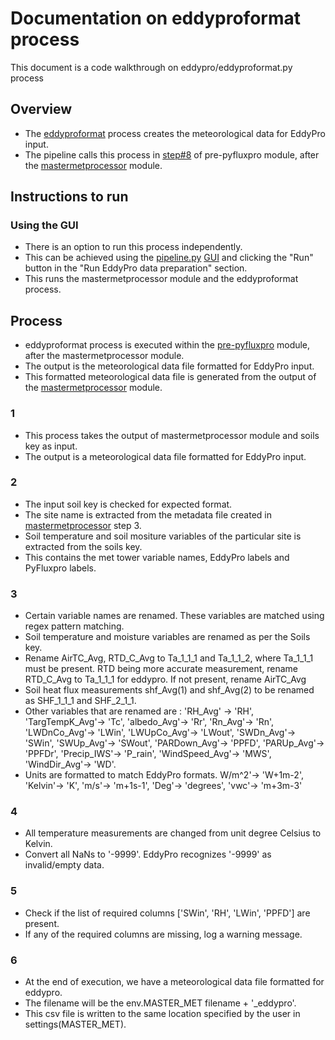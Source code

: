 # Documentation on eddyproformat process
This document is a code walkthrough on eddypro/eddyproformat.py process

## Overview
- The [eddyproformat](https://github.com/ncsa/ameriflux-pipeline/blob/develop/ameriflux_pipeline/eddypro/eddyproformat.py) process creates the meteorological data for EddyPro input.
- The pipeline calls this process in [step#8](https://github.com/ncsa/ameriflux-pipeline/blob/develop/docs/prepyfluxpro.md#8) of pre-pyfluxpro module, after the [mastermetprocessor](https://github.com/ncsa/ameriflux-pipeline/blob/develop/docs/master_met/mastermetprocessor.md) module. 

## Instructions to run

### Using the GUI
- There is an option to run this process independently. 
- This can be achieved using the [pipeline.py](https://github.com/ncsa/ameriflux-pipeline/blob/develop/ameriflux_pipeline/pipeline.py) [GUI](https://github.com/ncsa/ameriflux-pipeline/blob/develop/docs/pipeline.md) and clicking the "Run" button in the "Run EddyPro data preparation" section.
- This runs the mastermetprocessor module and the eddyproformat process.

## Process
- eddyproformat process is executed within the [pre-pyfluxpro](https://github.com/ncsa/ameriflux-pipeline/blob/develop/docs/prepyfluxpro.md) module, after the mastermetprocessor module.
- The output is the meteorological data file formatted for EddyPro input.
- This formatted meteorological data file is generated from the output of the [mastermetprocessor](https://github.com/ncsa/ameriflux-pipeline/blob/develop/docs/master_met/mastermetprocessor.md) module.

### 1
- This process takes the output of mastermetprocessor module and soils key as input.
- The output is a meteorological data file formatted for EddyPro input.

### 2
- The input soil key is checked for expected format.
- The site name is extracted from the metadata file created in [mastermetprocessor](https://github.com/ncsa/ameriflux-pipeline/blob/develop/docs/master_met/mastermetprocessor.md) step 3.
- Soil temperature and soil mositure variables of the particular site is extracted from the soils key.
- This contains the met tower variable names, EddyPro labels and PyFluxpro labels.

### 3
- Certain variable names are renamed. These variables are matched using regex pattern matching.
- Soil temperature and moisture variables are renamed as per the Soils key.
- Rename AirTC_Avg, RTD_C_Avg to Ta_1_1_1 and Ta_1_1_2, where Ta_1_1_1 must be present. RTD being more accurate measurement, rename RTD_C_Avg to Ta_1_1_1 for eddypro. If not present, rename AirTC_Avg
- Soil heat flux measurements shf_Avg(1) and shf_Avg(2) to be renamed as SHF_1_1_1 and SHF_2_1_1.
- Other variables that are renamed are : 'RH_Avg' -> 'RH', 'TargTempK_Avg'-> 'Tc', 'albedo_Avg'-> 'Rr', 'Rn_Avg'-> 'Rn', 'LWDnCo_Avg'-> 'LWin', 'LWUpCo_Avg'-> 'LWout', 'SWDn_Avg'-> 'SWin', 'SWUp_Avg'-> 'SWout', 'PARDown_Avg'-> 'PPFD', 'PARUp_Avg'-> 'PPFDr', 'Precip_IWS'-> 'P_rain', 'WindSpeed_Avg'-> 'MWS', 'WindDir_Avg'-> 'WD'.
- Units are formatted to match EddyPro formats. W/m^2'-> 'W+1m-2', 'Kelvin'-> 'K', 'm/s'-> 'm+1s-1', 'Deg'-> 'degrees', 'vwc'-> 'm+3m-3'

### 4
- All temperature measurements are changed from unit degree Celsius to Kelvin.
- Convert all NaNs to '-9999'. EddyPro recognizes '-9999' as invalid/empty data.

### 5
- Check if the list of required columns ['SWin', 'RH', 'LWin', 'PPFD'] are present.
- If any of the required columns are missing, log a warning message.

### 6
- At the end of execution, we have a meteorological data file formatted for eddypro. 
- The filename will be the env.MASTER_MET filename + '_eddypro'.
- This csv file is written to the same location specified by the user in settings(MASTER_MET).